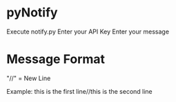 pyNotify
========

Execute notify.py
Enter your API Key
Enter your message

Message Format
==============

"//" = New Line

Example: this is the first line//this is the second line
